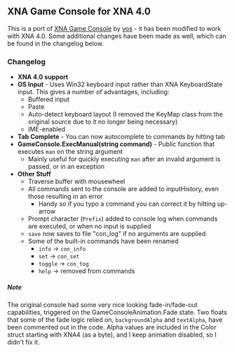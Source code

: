 ## XNA Game Console for XNA 4.0

This is a port of [XNA Game Console](https://console.codeplex.com/) by [vos](https://www.codeplex.com/site/users/view/vos) - it has been modified to work with XNA 4.0. Some additional changes have been made as well, which can be found in the changelog below.

### Changelog

* **XNA 4.0 support**
* **OS Input** - Uses Win32 keyboard input rather than XNA KeyboardState input. This gives a number of advantages, including:
   * Buffered input
   * Paste
   * Auto-detect keyboard layout (I removed the KeyMap class from the original source due to it no longer being necessary)
   * IME-enabled
* **Tab Complete** - You can now autocomplete to commands by hitting tab
* **GameConsole.ExecManual(string command)** - Public function that executes `man` on the string argument
   * Mainly useful for quickly executing `man` after an invalid argument is passed, or in an exception
* **Other Stuff**
   * Traverse buffer with mousewheel 
   * All commands sent to the console are added to inputHistory, even those resulting in an error
     * Handy so if you typo a command you can correct it by hitting up-arrow
   * Prompt character (`Prefix`) added to console log when commands are executed, or when no input is supplied
   * `save` now saves to file "con_log" if no arguments are supplied
   * Some of the built-in commands have been renamed
     * `info` → `con_info`
     * `set` → `con_set`
     * `toggle` → `con_tog`
	 * `help` → removed from commands


##### Note
The original console had some very nice looking fade-in/fade-out capabilities, triggered on the GameConsoleAnimation.Fade state. Two floats that some of the fade logic relied on, `backgroundAlpha` and `textAlpha`, have been commented out in the code. Alpha values are included in the Color struct starting with XNA4 (as a byte), and I keep animation disabled, so I didn't fix it.
